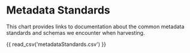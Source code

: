 # Metadata Standards

This chart provides links to documentation about the common metadata standards and schemas we encounter when harvesting.

{{ read_csv('metadataStandards.csv') }}